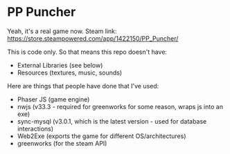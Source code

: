 # PP Puncher
Yeah, it's a real game now.
Steam link: https://store.steampowered.com/app/1422150/PP_Puncher/

This is code only. So that means this repo doesn't have:
 - External Libraries (see below)
 - Resources (textures, music, sounds)

Here are things that people have done that I've used:
- Phaser JS (game engine)
- nwjs (v33.3 - required for greenworks for some reason, wraps js into an exe)
- sync-mysql (v3.0.1, which is the latest version - used for database interactions)
- Web2Exe (exports the game for different OS/architectures)
- greenworks (for the steam API)
